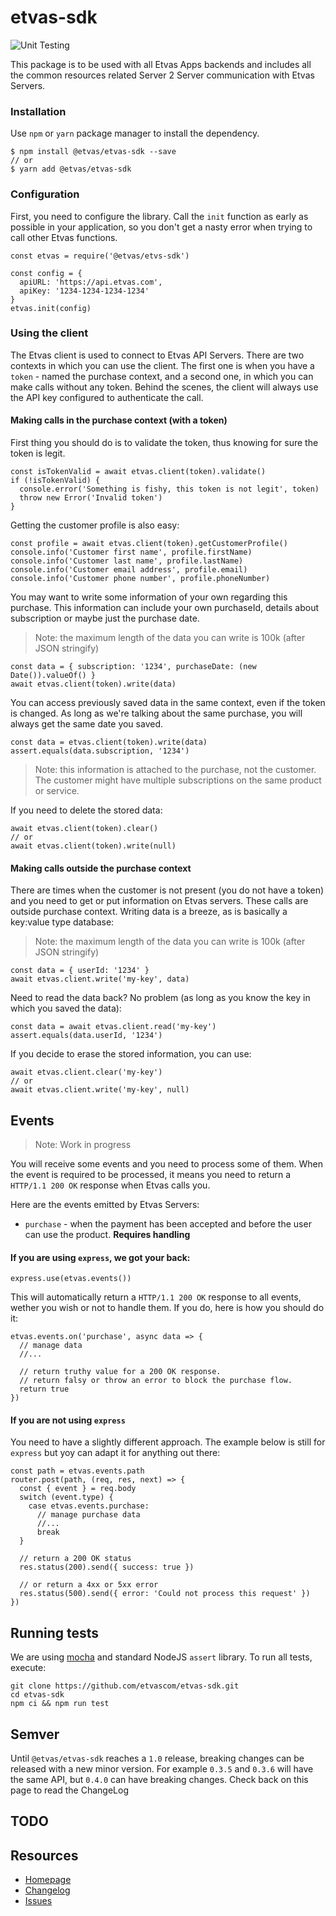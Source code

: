 # etvas-sdk

![Unit Testing](https://github.com/etvascom/etvas-sdk/workflows/unit-testing/badge.svg)

This package is to be used with all Etvas Apps backends and includes all the common resources related Server 2 Server communication with Etvas Servers.

### Installation

Use `npm` or `yarn` package manager to install the dependency.

```
$ npm install @etvas/etvas-sdk --save
// or
$ yarn add @etvas/etvas-sdk
```

### Configuration

First, you need to configure the library. Call the `init` function
as early as possible in your application, so you don't get a nasty
error when trying to call other Etvas functions.

```
const etvas = require('@etvas/etvs-sdk')

const config = {
  apiURL: 'https://api.etvas.com',
  apiKey: '1234-1234-1234-1234'
}
etvas.init(config)
```

### Using the client

The Etvas client is used to connect to Etvas API Servers. There are two
contexts in which you can use the client. The first one is when you have
a `token` - named the purchase context, and a second one, in which you
can make calls without any token. Behind the scenes, the client will
always use the API key configured to authenticate the call.

#### Making calls in the purchase context (with a token)

First thing you should do is to validate the token,
thus knowing for sure the token is legit.

```
const isTokenValid = await etvas.client(token).validate()
if (!isTokenValid) {
  console.error('Something is fishy, this token is not legit', token)
  throw new Error('Invalid token')
}
```

Getting the customer profile is also easy:

```
const profile = await etvas.client(token).getCustomerProfile()
console.info('Customer first name', profile.firstName)
console.info('Customer last name', profile.lastName)
console.info('Customer email address', profile.email)
console.info('Customer phone number', profile.phoneNumber)
```

You may want to write some information of your own regarding
this purchase. This information can include your own purchaseId,
details about subscription or maybe just the purchase date.

> Note: the maximum length of the data you can write is 100k
> (after JSON stringify)

```
const data = { subscription: '1234', purchaseDate: (new Date()).valueOf() }
await etvas.client(token).write(data)
```

You can access previously saved data in the same context, even if the
token is changed. As long as we're talking about the same purchase, you
will always get the same date you saved.

```
const data = etvas.client(token).write(data)
assert.equals(data.subscription, '1234')
```

> Note: this information is attached to the purchase, not the customer.
> The customer might have multiple subscriptions on the same product
> or service.

If you need to delete the stored data:

```
await etvas.client(token).clear()
// or
await etvas.client(token).write(null)
```

#### Making calls outside the purchase context

There are times when the customer is not present (you do not have a token)
and you need to get or put information on Etvas servers. These calls are
outside purchase context. Writing data is a breeze, as is basically a
key:value type database:

> Note: the maximum length of the data you can write is 100k
> (after JSON stringify)

```
const data = { userId: '1234' }
await etvas.client.write('my-key', data)
```

Need to read the data back? No problem (as long as you know the key in which
you saved the data):

```
const data = await etvas.client.read('my-key')
assert.equals(data.userId, '1234')
```

If you decide to erase the stored information, you can use:

```
await etvas.client.clear('my-key')
// or
await etvas.client.write('my-key', null)
```

## Events

> Note: Work in progress

You will receive some events and you need to process some of them.
When the event is required to be processed, it means you need to
return a `HTTP/1.1 200 OK` response when Etvas calls you.

Here are the events emitted by Etvas Servers:

- `purchase` - when the payment has been accepted and before the user can use the product. **Requires handling**

#### If you are using `express`, we got your back:

```
express.use(etvas.events())
```

This will automatically return a `HTTP/1.1 200 OK` response to all events, wether
you wish or not to handle them. If you do, here is how you should do it:

```
etvas.events.on('purchase', async data => {
  // manage data
  //...

  // return truthy value for a 200 OK response.
  // return falsy or throw an error to block the purchase flow.
  return true
})
```

#### If you are not using `express`

You need to have a slightly different approach. The example below
is still for `express` but yoy can adapt it for anything out there:

```
const path = etvas.events.path
router.post(path, (req, res, next) => {
  const { event } = req.body
  switch (event.type) {
    case etvas.events.purchase:
      // manage purchase data
      //...
      break
  }

  // return a 200 OK status
  res.status(200).send({ success: true })

  // or return a 4xx or 5xx error
  res.status(500).send({ error: 'Could not process this request' })
})
```

## Running tests

We are using [mocha](https://mochajs.org) and standard NodeJS `assert` library.
To run all tests, execute:

```
git clone https://github.com/etvascom/etvas-sdk.git
cd etvas-sdk
npm ci && npm run test
```

## Semver

Until `@etvas/etvas-sdk` reaches a `1.0` release, breaking changes
can be released with a new minor version. For example `0.3.5` and
`0.3.6` will have the same API, but `0.4.0` can have breaking changes.
Check back on this page to read the ChangeLog

## TODO

## Resources

- [Homepage](README.md)
- [Changelog](CHANGELOG.md)
- [Issues](https://github.com/etvascom/etvas-sdk/issues)
